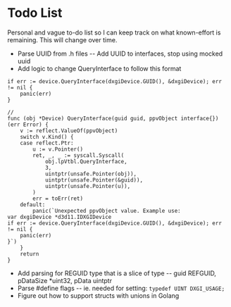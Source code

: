# Todo List

Personal and vague to-do list so I can keep track on what known-effort is remaining. This will change over time.

- Parse UUID from .h files
-- Add UUID to interfaces, stop using mocked uuid
- Add logic to change QueryInterface to follow this format
```
if err := device.QueryInterface(dxgiDevice.GUID(), &dxgiDevice); err != nil {
	panic(err)
}

//
func (obj *Device) QueryInterface(guid guid, ppvObject interface{}) (err Error) {
	v := reflect.ValueOf(ppvObject)
	switch v.Kind() {
	case reflect.Ptr:
		u := v.Pointer()
		ret, _, _ := syscall.Syscall(
			obj.lpVtbl.QueryInterface,
			3,
			uintptr(unsafe.Pointer(obj)),
			uintptr(unsafe.Pointer(&guid)),
			uintptr(unsafe.Pointer(u)),
		)
		err = toErr(ret)
	default:
		panic(`Unexpected ppvObject value. Example use:
var dxgiDevice *d3d11.IDXGIDevice
if err := device.QueryInterface(dxgiDevice.GUID(), &dxgiDevice); err != nil {
	panic(err)
}`)
	}
	return
}
```
- Add parsing for REGUID type that is a slice of type
-- guid REFGUID, pDataSize *uint32, pData uintptr
- Parse #define flags
-- ie. needed for setting: `typedef UINT DXGI_USAGE;`
- Figure out how to support structs with unions in Golang